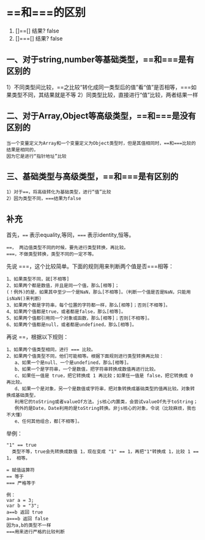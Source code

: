 # ==和===的区别

1. []==[] 结果?   false
2. []===[] 结果?   false


## 一、对于string,number等基础类型，==和===是有区别的

1）不同类型间比较，==之比较“转化成同一类型后的值”看“值”是否相等，===如果类型不同，其结果就是不等
2）同类型比较，直接进行“值”比较，两者结果一样

## 二、对于Array,Object等高级类型，==和===是没有区别的

    当一个变量定义为Array和一个变量定义为Object类型时，但是其值相同时，==和===比较的结果是相同的，
    因为它是进行“指针地址”比较

## 三、基础类型与高级类型，==和===是有区别的

    1）对于==，将高级转化为基础类型，进行“值”比较
    2）因为类型不同，===结果为false
    
    
    
## 补充 

首先，`==` 表示equality,等同，`===` 表示identity,恒等。
 
    ==， 两边值类型不同的时候，要先进行类型转换，再比较。 
    ===，不做类型转换，类型不同的一定不等。
 
先说 ===，这个比较简单。下面的规则用来判断两个值是否===相等：
 
    1、如果类型不同，就[不相等] 
    2、如果两个都是数值，并且是同一个值，那么[相等]；
    (！例外)的是，如果其中至少一个是NaN，那么[不相等]。（判断一个值是否是NaN，只能用isNaN()来判断） 
    3、如果两个都是字符串，每个位置的字符都一样，那么[相等]；否则[不相等]。 
    4、如果两个值都是true，或者都是false，那么[相等]。 
    5、如果两个值都引用同一个对象或函数，那么[相等]；否则[不相等]。 
    6、如果两个值都是null，或者都是undefined，那么[相等]。 

再说 ==，根据以下规则： 

    1、如果两个值类型相同，进行 === 比较。 
    2、如果两个值类型不同，他们可能相等。根据下面规则进行类型转换再比较： 
       a、如果一个是null、一个是undefined，那么[相等]。 
       b、如果一个是字符串，一个是数值，把字符串转换成数值再进行比较。 
       c、如果任一值是 true，把它转换成 1 再比较；如果任一值是 false，把它转换成 0 再比较。 
       d、如果一个是对象，另一个是数值或字符串，把对象转换成基础类型的值再比较。对象转换成基础类型，
       利用它的toString或者valueOf方法。js核心内置类，会尝试valueOf先于toString；
       例外的是Date，Date利用的是toString转换。非js核心的对象，令说（比较麻烦，我也不大懂） 
       e、任何其他组合，都[不相等]。
 
举例： 

    "1" == true 
      类型不等，true会先转换成数值 1，现在变成 "1" == 1，再把"1"转换成 1，比较 1 == 1， 相等。
     
    = 赋值运算符 
    == 等于 
    === 严格等于 
    
    例： 
    var a = 3; 
    var b = "3";
    a==b 返回 true 
    a===b 返回 false
    因为a,b的类型不一样 
    ===用来进行严格的比较判断